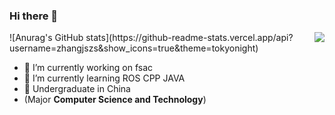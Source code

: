 ### Hi there 👋
<img align="right" src="https://github-readme-stats.vercel.app/api?username=zhangjszs" />
![Anurag's GitHub stats](https://github-readme-stats.vercel.app/api?username=zhangjszs&show_icons=true&theme=tokyonight)

- 🔭 I’m currently working on fsac
- 🌱 I’m currently learning ROS CPP JAVA 
- 🏫 Undergraduate in China
- (Major **Computer Science and Technology**)
  

